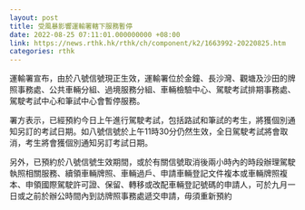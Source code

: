 ```yaml
---
layout: post
title: 受風暴影響運輸署轄下服務暫停
date: 2022-08-25 07:11:01.000000000 +08:00
link: https://news.rthk.hk/rthk/ch/component/k2/1663992-20220825.htm
categories: rthk
---
```


運輸署宣布，由於八號信號現正生效，運輸署位於金鐘、長沙灣、觀塘及沙田的牌照事務處、公共車輛分組、過境服務分組、車輛檢驗中心、駕駛考試排期事務處、駕駛考試中心和筆試中心會暫停服務。

署方表示，已經預約今日上午進行駕駛考試，包括路試和筆試的考生，將獲個別通知另訂的考試日期。如八號信號於上午11時30分仍然生效，全日駕駛考試將會取消，考生將會獲個別通知另訂考試日期。

另外，已預約於八號信號生效期間，或於有關信號取消後兩小時內的時段辦理駕駛執照相關服務、續領車輛牌照、車輛過戶、申請車輛登記文件複本或車輛牌照複本、申領國際駕駛許可證、保留、轉移或改配車輛登記號碼的申請人，可於九月一日或之前於辦公時間內到訪牌照事務處遞交申請，毋須重新預約
